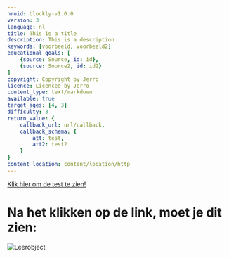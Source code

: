 ```yaml
---
hruid: blockly-v1.0.0
version: 3
language: nl
title: This is a title
description: This is a description
keywords: [voorbeeld, voorbeeld2]
educational_goals: [
    {source: Source, id: id}, 
    {source: Source2, id: id2}
]
copyright: Copyright by Jerro
licence: Licenced by Jerro
content_type: text/markdown
available: true
target_ages: [4, 3]
difficulty: 3
return_value: {
    callback_url: url/callback,
    callback_schema: {
        att: test,
        att2: test2
    }
}
content_location: content/location/http
---
```


[Klik hier om de test te zien!](@learning-object/610bdb9ed58ed0512402987d "Blockly test")


# Na het klikken op de link, moet je dit zien: 

![Leerobject](@learning-object/610bdb9ed58ed0512402987d)


